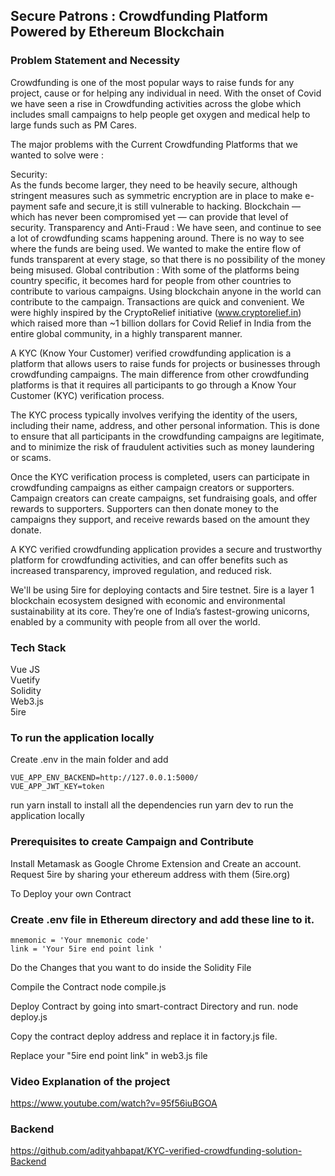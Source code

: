 ## Secure Patrons : Crowdfunding Platform Powered by Ethereum Blockchain

### Problem Statement and Necessity
Crowdfunding is one of the most popular ways to raise funds for any project, cause or for helping any individual in need. With the onset of Covid we have seen a rise in Crowdfunding activities across the globe which includes small campaigns to help people get oxygen and medical help to large funds such as PM Cares.

The major problems with the Current Crowdfunding Platforms that we wanted to solve were :

Security:<br/>
As the funds become larger, they need to be heavily secure, although stringent measures such as symmetric encryption are in place to make e-payment safe and secure,it is still vulnerable to hacking. Blockchain — which has never been compromised yet — can provide that level of security.
Transparency and Anti-Fraud : We have seen, and continue to see a lot of crowdfunding scams happening around. There is no way to see where the funds are being used. We wanted to make the entire flow of funds transparent at every stage, so that there is no possibility of the money being misused.
Global contribution : With some of the platforms being country specific, it becomes hard for people from other countries to contribute to various campaigns. Using blockchain anyone in the world can contribute to the campaign. Transactions are quick and convenient.
We were highly inspired by the CryptoRelief initiative (www.cryptorelief.in) which raised more than ~1 billion dollars for Covid Relief in India from the entire global community, in a highly transparent manner.

A KYC (Know Your Customer) verified crowdfunding application is a platform that allows users to raise funds for projects or businesses through crowdfunding campaigns. The main difference from other crowdfunding platforms is that it requires all participants to go through a Know Your Customer (KYC) verification process.

The KYC process typically involves verifying the identity of the users, including their name, address, and other personal information. This is done to ensure that all participants in the crowdfunding campaigns are legitimate, and to minimize the risk of fraudulent activities such as money laundering or scams.

Once the KYC verification process is completed, users can participate in crowdfunding campaigns as either campaign creators or supporters. Campaign creators can create campaigns, set fundraising goals, and offer rewards to supporters. Supporters can then donate money to the campaigns they support, and receive rewards based on the amount they donate.

A KYC verified crowdfunding application provides a secure and trustworthy platform for crowdfunding activities, and can offer benefits such as increased transparency, improved regulation, and reduced risk.

We'll be using 5ire for deploying contacts and 5ire testnet. 5ire is a layer 1  blockchain ecosystem designed with economic and environmental sustainability at its core. They’re one of India’s fastest-growing unicorns, enabled by a community with people from all over the world.

### Tech Stack
Vue JS <br />
Vuetify <br />
Solidity <br />
Web3.js <br />
5ire <br />

### To run the application locally
Create .env in the main folder and add
```
VUE_APP_ENV_BACKEND=http://127.0.0.1:5000/
VUE_APP_JWT_KEY=token
```
run yarn install to install all the dependencies
run yarn dev to run the application locally

### Prerequisites to create Campaign and Contribute
Install Metamask as Google Chrome Extension and Create an account.
Request 5ire by sharing your ethereum address with them (5ire.org)

To Deploy your own Contract

### Create .env file in Ethereum directory and add these line to it.
```
mnemonic = 'Your mnemonic code'
link = 'Your 5ire end point link '
```

Do the Changes that you want to do inside the Solidity File

Compile the Contract node compile.js

Deploy Contract by going into smart-contract Directory and run. node deploy.js

Copy the contract deploy address and replace it in factory.js file.

Replace your "5ire end point link" in web3.js file

### Video Explanation of the project
https://www.youtube.com/watch?v=95f56iuBGOA

### Backend
https://github.com/adityahbapat/KYC-verified-crowdfunding-solution-Backend
